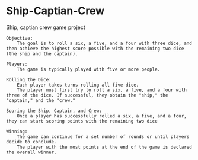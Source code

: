 # Ship-Captian-Crew
Ship, captian crew game project

    Objective:
        The goal is to roll a six, a five, and a four with three dice, and then achieve the highest score possible with the remaining two dice (the ship and the captain).

    Players:
        The game is typically played with five or more people.

    Rolling the Dice:
        Each player takes turns rolling all five dice.
        The player must first try to roll a six, a five, and a four with three of the dice. If successful, they obtain the "ship," the "captain," and the "crew."

    Scoring the Ship, Captain, and Crew:
        Once a player has successfully rolled a six, a five, and a four, they can start scoring points with the remaining two dice 
   
    Winning:
        The game can continue for a set number of rounds or until players decide to conclude.
        The player with the most points at the end of the game is declared the overall winner.
